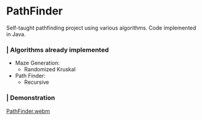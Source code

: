 # PathFinder
Self-taught pathfinding project using various algorithms. Code implemented in Java.

### | Algorithms already implemented

- Maze Generation:
  - Randomized Kruskal
- Path Finder:
  - Recursive
    
### | Demonstration

[PathFinder.webm](https://github.com/GH-Pedro/PathFinder/assets/120741472/9a0e73d7-970a-4515-8af1-7d3af48f9f30)

